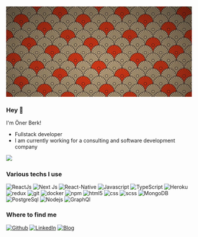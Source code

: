 ![Cover](https://github.com/OnerBerk/OnerBerk/blob/main/img/red.jpeg)
### Hey 🤗

I'm Öner Berk!  

* Fullstack developer
* I am currently working for a consulting and software development company

![](https://komarev.com/ghpvc/?username=OnerBerk&color=orange) 

<h3>Various techs I use</h3>
<p>
  <img alt="ReactJs" src="https://img.shields.io/badge/-React Js-45c8a2?style=flat-square&logo=react&logoColor=white" />
  <img alt="Next Js" src="https://img.shields.io/badge/-Next%20Js-darkgrey" /> 
  <img alt="React-Native" src="https://img.shields.io/badge/-React--Native-45b8d8?style=flat-square&logo=react&logoColor=white" />
  <img alt="Javascript" src="https://img.shields.io/badge/-Javascript-yellow" />
  <img alt="TypeScript" src="https://img.shields.io/badge/-TypeScript-007ACC?style=flat-square&logo=typescript&logoColor=white" />
  <img alt="Heroku" src="https://img.shields.io/badge/-Heroku-430098?style=flat-square&logo=heroku&logoColor=white" />
  <img alt="redux" src="https://img.shields.io/badge/-Redux-764ABC?style=flat-square&logo=redux&logoColor=white" />
  <img alt="git" src="https://img.shields.io/badge/-Git-F05032?style=flat-square&logo=git&logoColor=white" />
  <img alt="docker" src="https://img.shields.io/badge/-Docker-yellowgreen" />
  <img alt="npm" src="https://img.shields.io/badge/-NPM-CB3837?style=flat-square&logo=npm&logoColor=white" />
  <img alt="html5" src="https://img.shields.io/badge/-HTML5-E34F26?style=flat-square&logo=html5&logoColor=white" />
  <img alt="css" src="https://img.shields.io/badge/-CSS-blueviolet" />
  <img alt="scss" src="https://img.shields.io/badge/-SCSS-pink" />
  <img alt="MongoDB" src="https://img.shields.io/badge/-MongoDB-13aa52?style=flat-square&logo=mongodb&logoColor=white" />
  <img alt="PostgreSql" src="https://img.shields.io/badge/-PostgreSQL-9cf" />
  <img alt="Nodejs" src="https://img.shields.io/badge/-Nodejs-43853d?style=flat-square&logo=Node.js&logoColor=white" />
  <img alt="GraphQl" src="https://img.shields.io/badge/-GraphQL-purple" />
</p>
<h3> Where to find me </h3>
<p>
<a href="https://github.com/OnerBerk" target="_blank"><img alt="Github" src="https://img.shields.io/badge/GitHub-%2312100E.svg?&style=for-the-badge&logo=Github&logoColor=white" /></a>
<a href="https://www.linkedin.com/in/onerberk/" target="_blank"><img alt="LinkedIn" src="https://img.shields.io/badge/linkedin-%230077B5.svg?&style=for-the-badge&logo=linkedin&logoColor=white" /></a>
<a href="https://portfolio-sigma-flame.vercel.app/" target="_blank"><img alt="Blog" src="https://img.shields.io/badge/blog-%2312100E.svg?&style=for-the-badge&logo=medium&logoColor=white" /></a>
</p>

